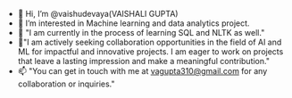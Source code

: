 - 👋 Hi, I’m @vaishudevaya(VAISHALI GUPTA)
- 👀 I’m interested in Machine learning and data analytics project.
- 🌱 "I am currently in the process of learning SQL and NLTK as well."
- 💞️"I am actively seeking collaboration opportunities in the field of AI and ML for impactful and innovative projects. I am eager to work on projects that leave a lasting impression and make a meaningful contribution."
- 📫 "You can get in touch with me at vagupta310@gmail.com for any collaboration or inquiries."

<!---
vaishudevaya/vaishudevaya is a ✨ special ✨ repository because its `README.md` (this file) appears on your GitHub profile.
You can click the Preview link to take a look at your changes.
--->

